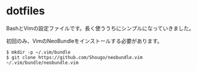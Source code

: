 # dotfiles

BashとVimの設定ファイルです。長く使ううちにシンプルになっていきました。

初回のみ、VimのNeoBundleをインストールする必要があります。

```
$ mkdir -p ~/.vim/bundle
$ git clone https://github.com/Shougo/neobundle.vim ~/.vim/bundle/neobundle.vim
```
